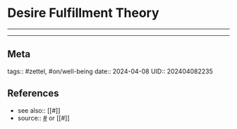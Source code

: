 # Desire Fulfillment Theory

---



---
## Meta
tags:: #zettel, #on/well-being 
date:: 2024-04-08
UID:: 202404082235
## References
- see also:: [[#]]
- source:: [#]() or [[#]]